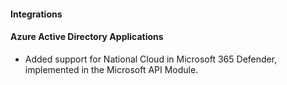 #### Integrations

#### Azure Active Directory Applications

- Added support for National Cloud in Microsoft 365 Defender, implemented in the Microsoft API Module.